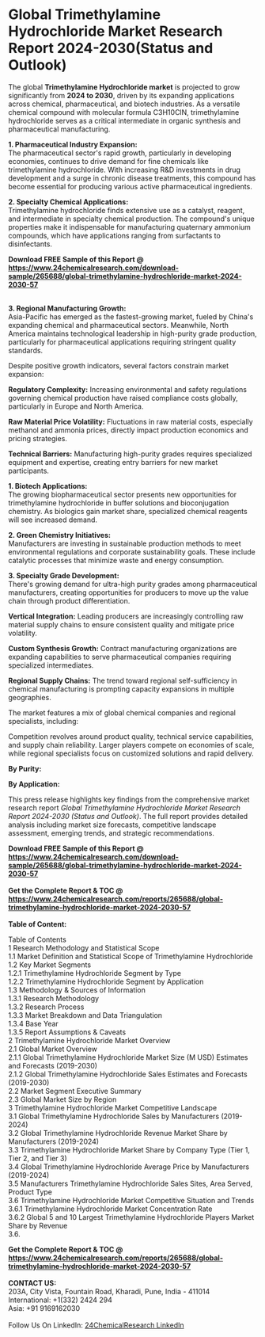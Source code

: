 <h1>Global Trimethylamine Hydrochloride Market Research Report 2024-2030(Status and Outlook)</h1><p>The global <strong>Trimethylamine Hydrochloride market</strong> is projected to grow significantly from <strong>2024 to 2030</strong>, driven by its expanding applications across chemical, pharmaceutical, and biotech industries. As a versatile chemical compound with molecular formula C3H10ClN, trimethylamine hydrochloride serves as a critical intermediate in organic synthesis and pharmaceutical manufacturing.</p><p><strong>1. Pharmaceutical Industry Expansion:</strong><br>
The pharmaceutical sector's rapid growth, particularly in developing economies, continues to drive demand for fine chemicals like trimethylamine hydrochloride. With increasing R&amp;D investments in drug development and a surge in chronic disease treatments, this compound has become essential for producing various active pharmaceutical ingredients.</p><p><strong>2. Specialty Chemical Applications:</strong><br>
Trimethylamine hydrochloride finds extensive use as a catalyst, reagent, and intermediate in specialty chemical production. The compound's unique properties make it indispensable for manufacturing quaternary ammonium compounds, which have applications ranging from surfactants to disinfectants.</p><div><b>Download FREE Sample of this Report @ 
            <a href="https://www.24chemicalresearch.com/download-sample/265688/global-trimethylamine-hydrochloride-market-2024-2030-57">
            https://www.24chemicalresearch.com/download-sample/265688/global-trimethylamine-hydrochloride-market-2024-2030-57</a></b></div><br><p><strong>3. Regional Manufacturing Growth:</strong><br>
Asia-Pacific has emerged as the fastest-growing market, fueled by China's expanding chemical and pharmaceutical sectors. Meanwhile, North America maintains technological leadership in high-purity grade production, particularly for pharmaceutical applications requiring stringent quality standards.</p><p>Despite positive growth indicators, several factors constrain market expansion:</p><p><strong>Regulatory Complexity:</strong> Increasing environmental and safety regulations governing chemical production have raised compliance costs globally, particularly in Europe and North America.</p><p><strong>Raw Material Price Volatility:</strong> Fluctuations in raw material costs, especially methanol and ammonia prices, directly impact production economics and pricing strategies.</p><p><strong>Technical Barriers:</strong> Manufacturing high-purity grades requires specialized equipment and expertise, creating entry barriers for new market participants.</p><p><strong>1. Biotech Applications:</strong><br>
The growing biopharmaceutical sector presents new opportunities for trimethylamine hydrochloride in buffer solutions and bioconjugation chemistry. As biologics gain market share, specialized chemical reagents will see increased demand.</p><p><strong>2. Green Chemistry Initiatives:</strong><br>
Manufacturers are investing in sustainable production methods to meet environmental regulations and corporate sustainability goals. These include catalytic processes that minimize waste and energy consumption.</p><p><strong>3. Specialty Grade Development:</strong><br>
There's growing demand for ultra-high purity grades among pharmaceutical manufacturers, creating opportunities for producers to move up the value chain through product differentiation.</p><p><strong>Vertical Integration:</strong> Leading producers are increasingly controlling raw material supply chains to ensure consistent quality and mitigate price volatility.</p><p><strong>Custom Synthesis Growth:</strong> Contract manufacturing organizations are expanding capabilities to serve pharmaceutical companies requiring specialized intermediates.</p><p><strong>Regional Supply Chains:</strong> The trend toward regional self-sufficiency in chemical manufacturing is prompting capacity expansions in multiple geographies.</p><p>The market features a mix of global chemical companies and regional specialists, including:</p><p>Competition revolves around product quality, technical service capabilities, and supply chain reliability. Larger players compete on economies of scale, while regional specialists focus on customized solutions and rapid delivery.</p><p><strong>By Purity:</strong></p><p><strong>By Application:</strong></p><p>This press release highlights key findings from the comprehensive market research report <em>Global Trimethylamine Hydrochloride Market Research Report 2024-2030 (Status and Outlook)</em>. The full report provides detailed analysis including market size forecasts, competitive landscape assessment, emerging trends, and strategic recommendations.</p><div><b>Download FREE Sample of this Report @ 
            <a href="https://www.24chemicalresearch.com/download-sample/265688/global-trimethylamine-hydrochloride-market-2024-2030-57">
            https://www.24chemicalresearch.com/download-sample/265688/global-trimethylamine-hydrochloride-market-2024-2030-57</a></b></div><br><div><b>Get the Complete Report & TOC @ 
            <a href="https://www.24chemicalresearch.com/reports/265688/global-trimethylamine-hydrochloride-market-2024-2030-57">
            https://www.24chemicalresearch.com/reports/265688/global-trimethylamine-hydrochloride-market-2024-2030-57</a></b></div><br>
            <b>Table of Content:</b><p>Table of Contents<br />
1 Research Methodology and Statistical Scope<br />
1.1 Market Definition and Statistical Scope of Trimethylamine Hydrochloride<br />
1.2 Key Market Segments<br />
1.2.1 Trimethylamine Hydrochloride Segment by Type<br />
1.2.2 Trimethylamine Hydrochloride Segment by Application<br />
1.3 Methodology & Sources of Information<br />
1.3.1 Research Methodology<br />
1.3.2 Research Process<br />
1.3.3 Market Breakdown and Data Triangulation<br />
1.3.4 Base Year<br />
1.3.5 Report Assumptions & Caveats<br />
2 Trimethylamine Hydrochloride Market Overview<br />
2.1 Global Market Overview<br />
2.1.1 Global Trimethylamine Hydrochloride Market Size (M USD) Estimates and Forecasts (2019-2030)<br />
2.1.2 Global Trimethylamine Hydrochloride Sales Estimates and Forecasts (2019-2030)<br />
2.2 Market Segment Executive Summary<br />
2.3 Global Market Size by Region<br />
3 Trimethylamine Hydrochloride Market Competitive Landscape<br />
3.1 Global Trimethylamine Hydrochloride Sales by Manufacturers (2019-2024)<br />
3.2 Global Trimethylamine Hydrochloride Revenue Market Share by Manufacturers (2019-2024)<br />
3.3 Trimethylamine Hydrochloride Market Share by Company Type (Tier 1, Tier 2, and Tier 3)<br />
3.4 Global Trimethylamine Hydrochloride Average Price by Manufacturers (2019-2024)<br />
3.5 Manufacturers Trimethylamine Hydrochloride Sales Sites, Area Served, Product Type<br />
3.6 Trimethylamine Hydrochloride Market Competitive Situation and Trends<br />
3.6.1 Trimethylamine Hydrochloride Market Concentration Rate<br />
3.6.2 Global 5 and 10 Largest Trimethylamine Hydrochloride Players Market Share by Revenue<br />
3.6.</p><div><b>Get the Complete Report & TOC @ 
            <a href="https://www.24chemicalresearch.com/reports/265688/global-trimethylamine-hydrochloride-market-2024-2030-57">
            https://www.24chemicalresearch.com/reports/265688/global-trimethylamine-hydrochloride-market-2024-2030-57</a></b></div><br><b>CONTACT US:</b><br>
            203A, City Vista, Fountain Road, Kharadi, Pune, India - 411014<br>
            International: +1(332) 2424 294<br>
            Asia: +91 9169162030 <br><br>
            Follow Us On LinkedIn: <a href="https://www.linkedin.com/company/24chemicalresearch/">24ChemicalResearch LinkedIn</a>
